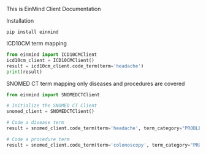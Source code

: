 This is EinMind Client Documentation

Installation
```shell
pip install einmind
```


ICD10CM term mapping
```python
from einmind import ICD10CMClient
icd10cm_client = ICD10CMClient()
result = icd10cm_client.code_term(term='headache')
print(result)
```


SNOMED CT term mapping
only diseases and procedures are covered
```python
from einmind import SNOMEDCTClient

# Initialize the SNOMED CT Client
snomed_client = SNOMEDCTClient()

# Code a disease term
result = snomed_client.code_term(term='headache', term_category="PROBLEM")

# Code a procedure term
result = snomed_client.code_term(term='colonoscopy', term_category="PROCEDURE")
```
